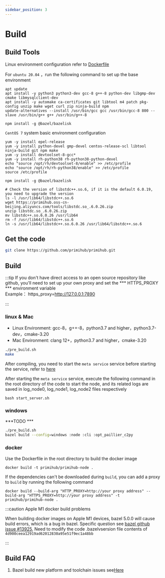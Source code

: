 ```yaml
---
sidebar_position: 3
---
```


# Build

## Build Tools

Linux environment configuration refer to [Dockerfile](https://github.com/primihub/primihub/blob/develop/Dockerfile) 

For `ubuntu 20.04` ，run the following command to set up the base environment
```
apt update 
apt install -y python3 python3-dev gcc-8 g++-8 python-dev libgmp-dev cmake libmysqlclient-dev
apt install -y automake ca-certificates git libtool m4 patch pkg-config unzip make wget curl zip ninja-build npm
update-alternatives --install /usr/bin/gcc gcc /usr/bin/gcc-8 800 --slave /usr/bin/g++ g++ /usr/bin/g++-8

npm install -g @bazel/bazelisk
```

`CentOS 7` system basic environment configuration
```
yum -y install epel-release
yum -y install python-devel gmp-devel centos-release-scl libtool ninja-build git npm make
yum -y install devtoolset-8-gcc*
yum -y install rh-python38 rh-python38-python-devel
echo "source /opt/rh/devtoolset-8/enable" >> /etc/profile
echo "source /opt/rh/rh-python38/enable" >> /etc/profile
source /etc/profile

npm install -g @bazel/bazelisk

# Check the version of libstdc++.so.6, if it is the default 6.0.19, you need to upgrade the version
ls -l /usr/lib64/libstdc++.so.6
wget https://primihub.oss-cn-beijing.aliyuncs.com/tools/libstdc.so_.6.0.26.zip
unzip libstdc.so_.6.0.26.zip
mv libstdc++.so.6.0.26 /usr/lib64
rm -f /usr/lib64/libstdc++.so.6
ln -s /usr/lib64/libstdc++.so.6.0.26 /usr/lib64/libstdc++.so.6
```
## Get the code

```bash
git clone https://github.com/primihub/primihub.git
```

## Build
:::tip  If you don't have direct access to an open source repository like github, you'll need to set up your own proxy and set the *** HTTPS_PROXY ***   environment variable  
  Example： https_proxy=http://127.0.0.1:7890

:::

### linux & Mac
* Linux Environment: gcc-8，g++-8，python3.7 and higher，python3.7-dev，cmake-3.20
* Mac Environment: clang 12+，python3.7 and higher，cmake-3.20

```bash
./pre_build.sh
make
```

After compiling, you need to start the `meta service` service before starting the service, refer to [here](https://docs.primihub.com/docs/advance-usage/start/start-nodes) 

After starting the `meta service` service, execute the following command in the root directory of the code to start the node, and its related logs are saved in log_node0, log_node1, log_node2 files respectively

```shell
bash start_server.sh
```

### windows 

***TODO ***

```bash
./pre_build.sh
bazel build --config=windows :node :cli :opt_paillier_c2py
```

### docker
Use the Dockerfile in the root directory to build the docker image

```
docker build -t primihub/primihub-node .
```
If the dependencies can't be downloaded during `build`, you can add a proxy to `build` by running the following command
```
docker build --build-arg "HTTP_PROXY=http://your proxy address" --build-arg "HTTPS_PROXY=http://your proxy address" -t primihub/primihub-node .
```


:::caution Apple M1 docker build problems

When building docker images on Apple M1 devices, bazel 5.0.0 will cause build errors, which is a bug in bazel. Specific question see [bazel github issue #13925](https://github.com/bazelbuild/bazel/issues/13925), Need to modify the code .bazelvsersion file contents of `4d900ceea12919ad62012830a95e51f9ec1a48bb`

:::

## Build FAQ
 1. Bazel build new platform and toolchain issues see[Here](https://docs.bazel.build/versions/5.0.0/platforms-intro.html)

     
